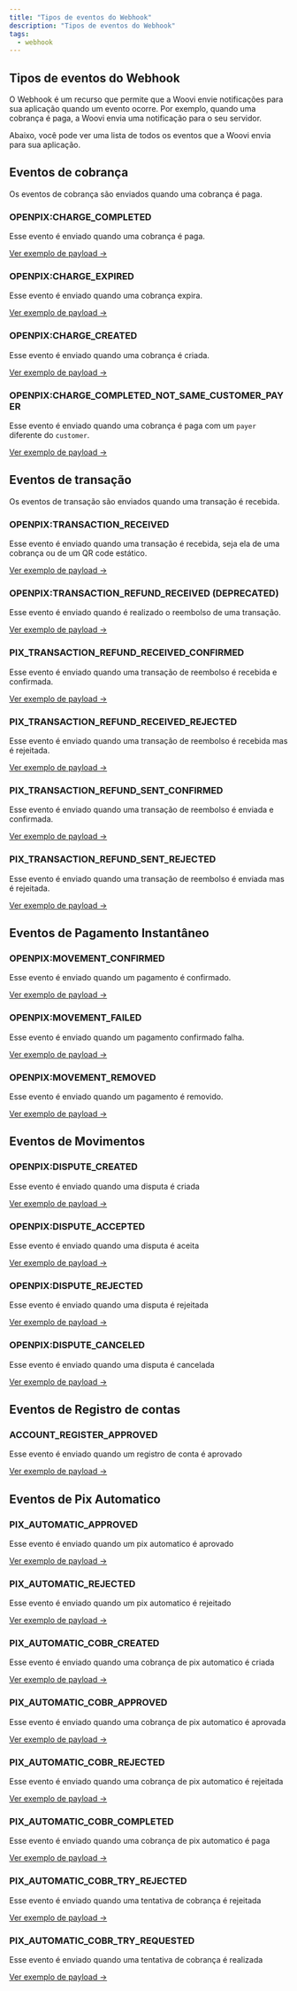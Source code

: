 ```yaml
---
title: "Tipos de eventos do Webhook"
description: "Tipos de eventos do Webhook"
tags:
  - webhook
---
```


## Tipos de eventos do Webhook

O Webhook é um recurso que permite que a Woovi envie notificações para sua aplicação quando um evento ocorre. 
Por exemplo, quando uma cobrança é paga, a Woovi envia uma notificação para o seu servidor.

Abaixo, você pode ver uma lista de todos os eventos que a Woovi envia para sua aplicação.

## Eventos de cobrança

Os eventos de cobrança são enviados quando uma cobrança é paga.

### OPENPIX:CHARGE_COMPLETED

Esse evento é enviado quando uma cobrança é paga.

[Ver exemplo de payload →](/docs/webhook/examples/webhook-charge-payload)

### OPENPIX:CHARGE_EXPIRED

Esse evento é enviado quando uma cobrança expira.

[Ver exemplo de payload →](/docs/webhook/examples/webhook-charge-expired)

### OPENPIX:CHARGE_CREATED

Esse evento é enviado quando uma cobrança é criada.

[Ver exemplo de payload →](/docs/webhook/examples/webhook-charge-created)

### OPENPIX:CHARGE_COMPLETED_NOT_SAME_CUSTOMER_PAYER

Esse evento é enviado quando uma cobrança é paga com um `payer` diferente do `customer`.

[Ver exemplo de payload →](/docs/webhook/examples/webhook-charge-completed-not-same-payer-payload)

## Eventos de transação

Os eventos de transação são enviados quando uma transação é recebida.

### OPENPIX:TRANSACTION_RECEIVED

Esse evento é enviado quando uma transação é recebida, seja ela de uma cobrança ou de um QR code estático.

[Ver exemplo de payload →](/docs/webhook/examples/webhook-transaction-received)

### OPENPIX:TRANSACTION_REFUND_RECEIVED (DEPRECATED)

Esse evento é enviado quando é realizado o reembolso de uma transação.

[Ver exemplo de payload →](/docs/webhook/examples/webhook-refund-payload)

### PIX_TRANSACTION_REFUND_RECEIVED_CONFIRMED

Esse evento é enviado quando uma transação de reembolso é recebida e confirmada.

[Ver exemplo de payload →](/docs/webhook/examples/webhook-refund-received-confirmed)

### PIX_TRANSACTION_REFUND_RECEIVED_REJECTED

Esse evento é enviado quando uma transação de reembolso é recebida mas é rejeitada.

[Ver exemplo de payload →](/docs/webhook/examples/webhook-refund-received-rejected)

### PIX_TRANSACTION_REFUND_SENT_CONFIRMED

Esse evento é enviado quando uma transação de reembolso é enviada e confirmada.

[Ver exemplo de payload →](/docs/webhook/examples/webhook-refund-sent-confirmed)

### PIX_TRANSACTION_REFUND_SENT_REJECTED

Esse evento é enviado quando uma transação de reembolso é enviada mas é rejeitada.

[Ver exemplo de payload →](/docs/webhook/examples/webhook-refund-sent-rejected)

## Eventos de Pagamento Instantâneo

### OPENPIX:MOVEMENT_CONFIRMED

Esse evento é enviado quando um pagamento é confirmado.

[Ver exemplo de payload →](/docs/webhook/examples/webhook-payment-payload#pagamento-confirmado)

### OPENPIX:MOVEMENT_FAILED

Esse evento é enviado quando um pagamento confirmado falha.

[Ver exemplo de payload →](/docs/webhook/examples/webhook-payment-payload#falha-no-pagamento)

### OPENPIX:MOVEMENT_REMOVED

Esse evento é enviado quando um pagamento é removido.

[Ver exemplo de payload →](/docs/webhook/examples/webhook-payment-payload#pagamento-removido)

## Eventos de Movimentos

### OPENPIX:DISPUTE_CREATED
Esse evento é enviado quando uma disputa é criada

[Ver exemplo de payload →](/docs/webhook/examples/webhook-created-payload)

### OPENPIX:DISPUTE_ACCEPTED
Esse evento é enviado quando uma disputa é aceita 

[Ver exemplo de payload →](/docs/webhook/examples/webhook-accepted-payload)

### OPENPIX:DISPUTE_REJECTED
Esse evento é enviado quando uma disputa é rejeitada

[Ver exemplo de payload →](/docs/webhook/examples/webhook-rejected-payload)

### OPENPIX:DISPUTE_CANCELED
Esse evento é enviado quando uma disputa é cancelada

[Ver exemplo de payload →](/docs/webhook/examples/webhook-canceled-payload)

## Eventos de Registro de contas 

### ACCOUNT_REGISTER_APPROVED
Esse evento é enviado quando um registro de conta é aprovado

[Ver exemplo de payload →](/docs/webhook/examples/webhook-account-register-approved-payload)

## Eventos de Pix Automatico

### PIX_AUTOMATIC_APPROVED
Esse evento é enviado quando um pix automatico é aprovado

[Ver exemplo de payload →](/docs/pix-automatic/webhooks/pix-automatic-webhooks#pix_automatic_approved)

### PIX_AUTOMATIC_REJECTED
Esse evento é enviado quando um pix automatico é rejeitado

[Ver exemplo de payload →](/docs/pix-automatic/webhooks/pix-automatic-webhooks#pix_automatic_rejected)

### PIX_AUTOMATIC_COBR_CREATED
Esse evento é enviado quando uma cobrança de pix automatico é criada

[Ver exemplo de payload →](/docs/pix-automatic/webhooks/pix-automatic-webhooks#pix_automatic_cobr_created)

### PIX_AUTOMATIC_COBR_APPROVED
Esse evento é enviado quando uma cobrança de pix automatico é aprovada

[Ver exemplo de payload →](/docs/pix-automatic/webhooks/pix-automatic-webhooks#pix_automatic_cobr_approved)

### PIX_AUTOMATIC_COBR_REJECTED
Esse evento é enviado quando uma cobrança de pix automatico é rejeitada

[Ver exemplo de payload →](/docs/pix-automatic/webhooks/pix-automatic-webhooks#pix_automatic_cobr_rejected)

### PIX_AUTOMATIC_COBR_COMPLETED
Esse evento é enviado quando uma cobrança de pix automatico é paga

[Ver exemplo de payload →](/docs/pix-automatic/webhooks/pix-automatic-webhooks#pix_automatic_cobr_completed)

### PIX_AUTOMATIC_COBR_TRY_REJECTED
Esse evento é enviado quando uma tentativa de cobrança é rejeitada

[Ver exemplo de payload →](/docs/pix-automatic/webhooks/pix-automatic-webhooks#pix_automatic_cobr_try_rejected)

### PIX_AUTOMATIC_COBR_TRY_REQUESTED
Esse evento é enviado quando uma tentativa de cobrança é realizada

[Ver exemplo de payload →](/docs/pix-automatic/webhooks/pix-automatic-webhooks#pix_automatic_cobr_try_requested)

